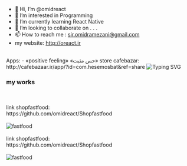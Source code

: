 - 👋 Hi, I’m @omidreact
- 👀 I’m interested in Programming
- 🌱 I’m currently learning React Native
- 💞️ I’m looking to collaborate on . . .
- 📫 How to reach me : sir.omidramezani@gmail.com
- my website: http://oreact.ir
<br>
Apps:
- ‏«positive feeling» «حس مثبت» store cafebazar:
http://cafebazaar.ir/app/?id=com.hesemosbat&ref=share
<img src="https://readme-typing-svg.demolab.com?font=Fira+Code&pause=1000&width=435&lines=HOPE;Is+the+only+thing;Stronger+than+FEAR;Hoping+for+good+days;Yours+sincerely+omid" alt="Typing SVG" />
<br>
<h3>my works</h3>
<br><br>
link shopfastfood:<br>
https://github.com/omidreact/Shopfastfood
<br><br>
<img src="https://user-images.githubusercontent.com/116552870/232906363-ac422ada-6924-4b6a-8bb0-53c7246d8893.gif"  alt="fastfood"/>
<br><br>
link shopfastfood:<br>
https://github.com/omidreact/Shopfastfood
<br><br>
<img src="https://user-images.githubusercontent.com/116552870/232906363-ac422ada-6924-4b6a-8bb0-53c7246d8893.gif"  alt="fastfood"/>

